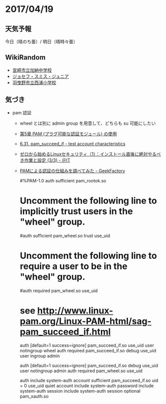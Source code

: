 # 2017/04/19

## 天気予報

今日（晴のち曇）/ 明日（晴時々曇）

## WikiRandom

* [宮崎市立加納中学校](https://ja.wikipedia.org/wiki/%E5%AE%AE%E5%B4%8E%E5%B8%82%E7%AB%8B%E5%8A%A0%E7%B4%8D%E4%B8%AD%E5%AD%A6%E6%A0%A1)
* [ジョセフ・スミス・ジュニア](https://ja.wikipedia.org/wiki/%E3%82%B8%E3%83%A7%E3%82%BB%E3%83%95%E3%83%BB%E3%82%B9%E3%83%9F%E3%82%B9%E3%83%BB%E3%82%B8%E3%83%A5%E3%83%8B%E3%82%A2)
* [羽曳野市立西浦小学校](https://ja.wikipedia.org/wiki/%E7%BE%BD%E6%9B%B3%E9%87%8E%E5%B8%82%E7%AB%8B%E8%A5%BF%E6%B5%A6%E5%B0%8F%E5%AD%A6%E6%A0%A1)

## 気づき

* pam 認証

  * wheel とは別に admin group を用意して、どちらも su 可能にしたい
  * [第5章 PAM (プラグ可能な認証モジュール) の使用](https://access.redhat.com/documentation/ja-JP/Red_Hat_Enterprise_Linux/7/html/System-Level_Authentication_Guide/Pluggable_Authentication_Modules.html)
  * [6.31. pam_succeed_if - test account characteristics](http://www.linux-pam.org/Linux-PAM-html/sag-pam_succeed_if.html)
  * [ゼロから始めるLinuxセキュリティ（1）：インストール直後に絶対やるべき作業と設定 (3/3) - ＠IT](http://www.atmarkit.co.jp/ait/articles/0108/18/news003_3.html)
  * [PAMによる認証の仕組みを調べてみた - GeekFactory](http://int128.hatenablog.com/entry/20090726/1248622071)

	#%PAM-1.0
	auth            sufficient      pam_rootok.so
	# Uncomment the following line to implicitly trust users in the "wheel" group.
	#auth           sufficient      pam_wheel.so trust use_uid
	# Uncomment the following line to require a user to be in the "wheel" group.
	#auth           required        pam_wheel.so use_uid
	
	# see http://www.linux-pam.org/Linux-PAM-html/sag-pam_succeed_if.html
	auth [default=1 success=ignore] pam_succeed_if.so use_uid user notingroup wheel
	auth            required        pam_succeed_if.so debug use_uid user ingroup admin
	
	auth [default=1 success=ignore] pam_succeed_if.so debug use_uid user notingroup admin
	auth            required        pam_wheel.so use_uid
	
	auth            include         system-auth
	account         sufficient      pam_succeed_if.so uid = 0 use_uid quiet
	account         include         system-auth
	password        include         system-auth
	session         include         system-auth
	session         optional        pam_xauth.so

